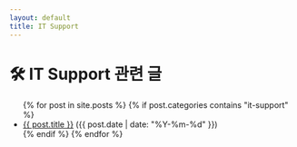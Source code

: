 ```yaml
---
layout: default
title: IT Support
---
```


# 🛠 IT Support 관련 글

<ul>
  {% for post in site.posts %}
    {% if post.categories contains "it-support" %}
      <li><a href="{{ post.url }}">{{ post.title }}</a> ({{ post.date | date: "%Y-%m-%d" }})</li>
    {% endif %}
  {% endfor %}
</ul>
